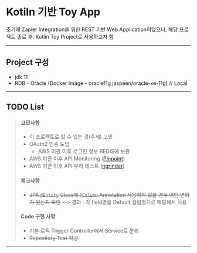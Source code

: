 # Kotiln 기반 Toy App

초기에 Zapier Integration을 위한 REST 기반 Web Application이었으나,
해당 프로젝트 종료 후, Kotlin Toy Project로 사용하고자 함

---
## Project 구성
- jdk 11
- RDB - Oracle (Docker Image - oracle11g jaspeen/oracle-xe-11g) // Local
 --- 

## TODO List
> #### 고민사항 
> - 이 프로젝트로 할 수 있는 것(주제) 고민
> - OAuth2 인증 도입
>   - AWS 이관 이후 로그인 정보 REDIS에 보관
> - AWS 이관 이후 API Monitoring ([Pinpoint](https://github.com/pinpoint-apm/pinpoint))
> - AWS 이관 이후 API 부하 테스트 ([ngrinder](https://github.com/naver/ngrinder))
> #### 체크사항
> - ~~JPA ``@Entity`` Class에 ``@Column`` Annotation 사용하지 않을 경우 어떤 변화가 있는지 확인~~
> -->  결과 : 각 field명을 Default 컬럼명으로 매핑해서 사용
> #### Code 구현 사항
> - ~~기본 로직 Trigger Controller에서 Service로 분리~~
> - ~~Repository Test 작성~~
> 
---
